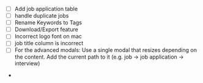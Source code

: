 * [ ] Add job application table
* [ ] handle duplicate jobs
* [ ] Rename Keywords to Tags
* [ ] Download/Export feature
* [ ] Incorrect logo font on mac
* [ ] job title column is incorrect
* [ ] For the advanced modals: Use a single modal that resizes depending on the content. Add the current path to it (e.g. job -> job application -> interview)
* 